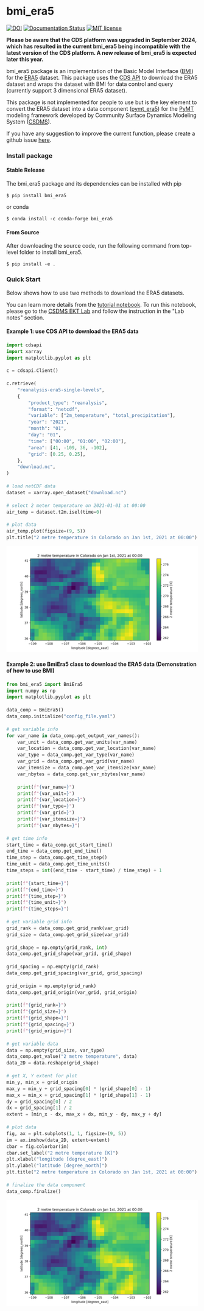 # bmi_era5
[![DOI](https://zenodo.org/badge/402911538.svg)](https://zenodo.org/doi/10.5281/zenodo.10368878)
[![Documentation Status](https://readthedocs.org/projects/bmi_era5/badge/?version=latest)](https://bmi-era5.readthedocs.io/en/latest/?badge=latest)
[![MIT license](https://img.shields.io/badge/License-MIT-blue.svg)](https://github.com/gantian127/bmi_era5/blob/master/LICENSE.txt)

**Please be aware that the CDS platform was upgraded in September 2024, which has resulted in the current bmi_era5 being incompatible with the latest version of the CDS platform. 
A new release of bmi_era5 is expected later this year.** 

bmi_era5 package is an implementation of the Basic Model Interface ([BMI](https://bmi-spec.readthedocs.io/en/latest/))
for the [ERA5](https://confluence.ecmwf.int/display/CKB/ERA5) dataset.
This package uses the [CDS API](https://cds.climate.copernicus.eu/api-how-to) to download the ERA5 dataset and wraps the dataset with BMI for data control and query
(currently support 3 dimensional ERA5 dataset).

This package is not implemented for people to use but is the key element to convert the ERA5 dataset into
a data component ([pymt_era5](https://pymt-era5.readthedocs.io/)) for
the [PyMT](https://pymt.readthedocs.io/en/latest/?badge=latest) modeling framework developed
by Community Surface Dynamics Modeling System ([CSDMS](https://csdms.colorado.edu/wiki/Main_Page)).

If you have any suggestion to improve the current function, please create a github issue
[here](https://github.com/gantian127/bmi_era5/issues).


### Install package

#### Stable Release

The bmi_era5 package and its dependencies can be installed with pip
```
$ pip install bmi_era5
```

or conda
```
$ conda install -c conda-forge bmi_era5
```

#### From Source

After downloading the source code, run the following command from top-level folder
to install bmi_era5.
```
$ pip install -e .
```

### Quick Start
Below shows how to use two methods to download the ERA5 datasets.

You can learn more details from the [tutorial notebook](https://github.com/gantian127/bmi_era5/blob/master/notebooks/bmi_era5.ipynb).
To run this notebook, please go to the [CSDMS EKT Lab](https://csdms.colorado.edu/wiki/Lab-0018) and follow the instruction in the "Lab notes" section.

#### Example 1: use CDS API to download the ERA5 data

```python
import cdsapi
import xarray
import matplotlib.pyplot as plt

c = cdsapi.Client()

c.retrieve(
    "reanalysis-era5-single-levels",
    {
        "product_type": "reanalysis",
        "format": "netcdf",
        "variable": ["2m_temperature", "total_precipitation"],
        "year": "2021",
        "month": "01",
        "day": "01",
        "time": ["00:00", "01:00", "02:00"],
        "area": [41, -109, 36, -102],
        "grid": [0.25, 0.25],
    },
    "download.nc",
)

# load netCDF data
dataset = xarray.open_dataset("download.nc")

# select 2 meter temperature on 2021-01-01 at 00:00
air_temp = dataset.t2m.isel(time=0)

# plot data
air_temp.plot(figsize=(9, 5))
plt.title("2 metre temperature in Colorado on Jan 1st, 2021 at 00:00")
```
![tif_plot](docs/source/_static/tif_plot.png)


#### Example 2: use BmiEra5 class to download the ERA5 data (Demonstration of how to use BMI)

```python
from bmi_era5 import BmiEra5
import numpy as np
import matplotlib.pyplot as plt

data_comp = BmiEra5()
data_comp.initialize("config_file.yaml")

# get variable info
for var_name in data_comp.get_output_var_names():
    var_unit = data_comp.get_var_units(var_name)
    var_location = data_comp.get_var_location(var_name)
    var_type = data_comp.get_var_type(var_name)
    var_grid = data_comp.get_var_grid(var_name)
    var_itemsize = data_comp.get_var_itemsize(var_name)
    var_nbytes = data_comp.get_var_nbytes(var_name)

    print(f"{var_name=}")
    print(f"{var_unit=}")
    print(f"{var_location=}")
    print(f"{var_type=}")
    print(f"{var_grid=}")
    print(f"{var_itemsize=}")
    print(f"{var_nbytes=}")

# get time info
start_time = data_comp.get_start_time()
end_time = data_comp.get_end_time()
time_step = data_comp.get_time_step()
time_unit = data_comp.get_time_units()
time_steps = int((end_time - start_time) / time_step) + 1

print(f"{start_time=}")
print(f"{end_time=}")
print(f"{time_step=}")
print(f"{time_unit=}")
print(f"{time_steps=}")

# get variable grid info
grid_rank = data_comp.get_grid_rank(var_grid)
grid_size = data_comp.get_grid_size(var_grid)

grid_shape = np.empty(grid_rank, int)
data_comp.get_grid_shape(var_grid, grid_shape)

grid_spacing = np.empty(grid_rank)
data_comp.get_grid_spacing(var_grid, grid_spacing)

grid_origin = np.empty(grid_rank)
data_comp.get_grid_origin(var_grid, grid_origin)

print(f"{grid_rank=}")
print(f"{grid_size=}")
print(f"{grid_shape=}")
print(f"{grid_spacing=}")
print(f"{grid_origin=}")

# get variable data
data = np.empty(grid_size, var_type)
data_comp.get_value("2 metre temperature", data)
data_2D = data.reshape(grid_shape)

# get X, Y extent for plot
min_y, min_x = grid_origin
max_y = min_y + grid_spacing[0] * (grid_shape[0] - 1)
max_x = min_x + grid_spacing[1] * (grid_shape[1] - 1)
dy = grid_spacing[0] / 2
dx = grid_spacing[1] / 2
extent = [min_x - dx, max_x + dx, min_y - dy, max_y + dy]

# plot data
fig, ax = plt.subplots(1, 1, figsize=(9, 5))
im = ax.imshow(data_2D, extent=extent)
cbar = fig.colorbar(im)
cbar.set_label("2 metre temperature [K]")
plt.xlabel("longitude [degree_east]")
plt.ylabel("latitude [degree_north]")
plt.title("2 metre temperature in Colorado on Jan 1st, 2021 at 00:00")

# finalize the data component
data_comp.finalize()
```

![tif_plot](docs/source/_static/tif_plot.png)
